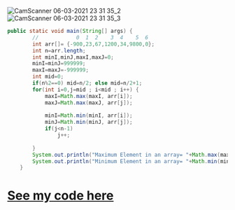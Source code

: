 ![CamScanner 06-03-2021 23 31 35_2](https://user-images.githubusercontent.com/71629248/120780516-d6acdb80-c545-11eb-944c-d640fd0b8f14.jpg)
![CamScanner 06-03-2021 23 31 35_3](https://user-images.githubusercontent.com/71629248/120779917-335bc680-c545-11eb-8c3b-245d22e4af84.jpg)
```java
public static void main(String[] args) {
		//            0  1  2    3  4    5  6
		int arr[]= {-900,23,67,1200,34,9800,0};
		int n=arr.length;
		int minI,minJ,maxI,maxJ=0;
		minI=minJ=999999;
		maxI=maxJ=-999999;
		int mid=0;
		if(n%2==0) mid=n/2; else mid=n/2+1;
		for(int i=0,j=mid ; i<mid ; i++) {
			maxI=Math.max(maxI, arr[i]);
			maxJ=Math.max(maxJ, arr[j]);
			
			minI=Math.min(minI, arr[i]);
			minJ=Math.min(minJ, arr[j]);
			if(j<n-1)
				j++;
			
		}
		System.out.println("Maximum Element in an array= "+Math.max(maxI, maxJ));
		System.out.println("Minimum Element in an array= "+Math.min(minI, minJ));
	}
```
# **[See my code here](./MinMax.java)**